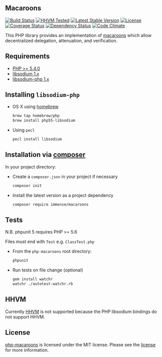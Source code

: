 ## Macaroons
[![Build Status](https://img.shields.io/travis/immense/php-macaroons.svg)](https://travis-ci.org/immense/php-macaroons)
[![HHVM Tested](https://img.shields.io/hhvm/immense/macaroons.svg)](https://travis-ci.org/immense/php-macaroons)
[![Latest Stable Version](https://img.shields.io/packagist/v/immense/macaroons.svg)](https://packagist.org/packages/immense/macaroons)
[![License](https://img.shields.io/packagist/l/immense/macaroons.svg)](https://packagist.org/packages/immense/macaroons)
[![Coverage Status](https://img.shields.io/coveralls/immense/php-macaroons.svg)](https://coveralls.io/r/immense/php-macaroons?branch=master)
[![Dependency Status](https://img.shields.io/versioneye/d/php/immense:macaroons.svg)](https://www.versioneye.com/user/projects/55c3a548653762001a002e0b)
[![Code Climate](https://codeclimate.com/github/immense/php-macaroons/badges/gpa.svg)](https://codeclimate.com/github/immense/php-macaroons)

This PHP library provides an implementation of [macaroons](http://hackingdistributed.com/2014/05/16/macaroons-are-better-than-cookies) which allow decentralized delegation, attenuation, and verification.

## Requirements

* [PHP >= 5.4.0](http://php.net)
* [libsodium 1.x](https://github.com/jedisct1/libsodium)
* [libsodium-php 1.x](https://github.com/jedisct1/libsodium-php)

## Installing `libsodium-php`

* OS X using [homebrew](https://github.com/Homebrew/homebrew)
  ```bash
  brew tap homebrew/php
  brew install php55-libsodium
  ```

* Using `pecl`
  ```bash
  pecl install libsodium
  ```

## Installation via [composer](https://getcomposer.org)

In your project directory:

* Create a `composer.json` in your project if necessary
  ```bash
  composer init
  ```

* Install the latest version as a project dependency
  ```bash
  composer require immense/macaroons
  ```

## Tests

N.B. phpunit 5 requires PHP >= 5.6

Files must end with `Test` e.g. `ClassTest.php`

* From the `php-macaroons` root directory:

  ```bash
  phpunit
  ```

* Run tests on file change (optional)
  ```bash
  gem install watchr
  watchr ./autotest-watchr.rb
  ```

## HHVM

Currently [HHVM](http://hhvm.com) is not supported because the PHP libsodium
bindings do not support HHVM.

## License

[php-macaroons](https://github.com/immense/php-macaroons) is licensed under the MIT license. Please see the [license](MIT-LICENSE) for more information.
